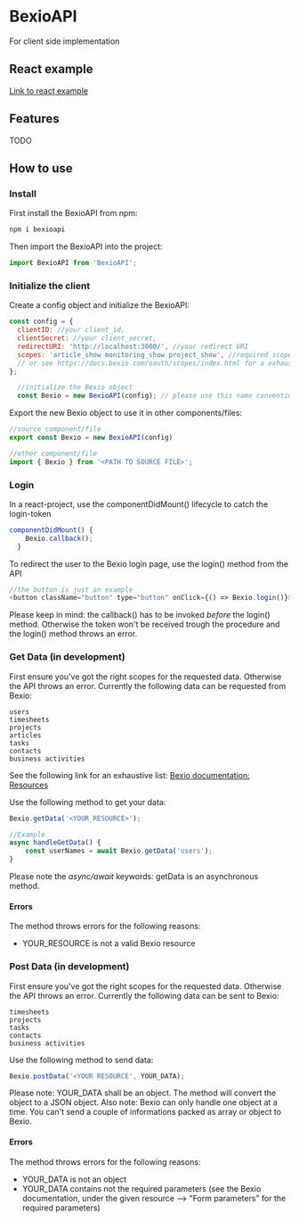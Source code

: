 # BexioAPI
For client side implementation

## React example
[Link to react example](https://github.com/mattrudin/BexioAPI-Example)

## Features
TODO

## How to use
### Install
First install the BexioAPI from npm:
```javascript
npm i bexioapi
```
Then import the BexioAPI into the project:
```javascript
import BexioAPI from 'BexioAPI';
```
### Initialize the client
Create a config object and initialize the BexioAPI:
```javascript
const config = {
  clientID: //your client_id,
  clientSecret: //your client_secret,
  redirectURI: 'http://localhost:3000/', //your redirect URI
  scopes: 'article_show monitoring_show project_show', //required scopes, see: https://docs.bexio.com/resources/ (click on the required resource and then "scopes")
  // or see https://docs.bexio.com/oauth/scopes/index.html for a exhaustive list of the available scopes
};

  //initialize the Bexio object
  const Bexio = new BexioAPI(config); // please use this name convention as best practice
```
Export the new Bexio object to use it in other components/files:
```javascript
//source component/file
export const Bexio = new BexioAPI(config)

//other component/file
import { Bexio } from '<PATH TO SOURCE FILE>';
```

### Login
In a react-project, use the componentDidMount() lifecycle to catch the login-token
```javascript
componentDidMount() {
    Bexio.callback();
  }
```
To redirect the user to the Bexio login page, use the login() method from the API
```javascript
//the button is just an example
<button className="button" type="button" onClick={() => Bexio.login()}>Login to Bexio</button>
```

Please keep in mind: the callback() has to be invoked *before* the login() method. Otherwise the token won't be received trough the procedure and the login() method throws an error.

### Get Data (in development)
First ensure you've got the right scopes for the requested data. Otherwise the API throws an error.
Currently the following data can be requested from Bexio:
```
users
timesheets
projects
articles
tasks
contacts
business activities
```
See the following link for an exhaustive list: [Bexio documentation: Resources](https://docs.bexio.com/resources/)  

Use the following method to get your data:
```javascript
Bexio.getData('<YOUR_RESOURCE>');

//Example
async handleGetData() {
    const userNames = await Bexio.getData('users');
}
```
Please note the *async/await* keywords: getData is an asynchronous method.
#### Errors
The method throws errors for the following reasons:
 - YOUR_RESOURCE is not a valid Bexio resource

### Post Data (in development)
First ensure you've got the right scopes for the requested data. Otherwise the API throws an error.
Currently the following data can be sent to Bexio:
```
timesheets
projects
tasks
contacts
business activities
```
Use the following method to send data:
```javascript
Bexio.postData('<YOUR RESOURCE', YOUR_DATA);
```
Please note: YOUR_DATA shall be an object. The method will convert the object to a JSON object. 
Also note: Bexio can only handle one object at a time. You can't send a couple of informations packed as array or object to Bexio. 
#### Errors
The method throws errors for the following reasons:
 - YOUR_DATA is not an object
 - YOUR_DATA contains not the required parameters (see the Bexio documentation, under the given resource --> "Form parameters" for the required parameters)
